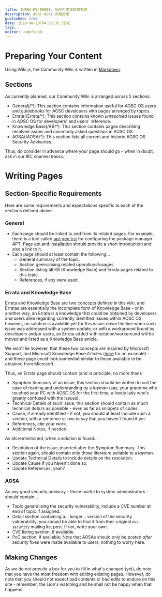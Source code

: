 ```yaml
---
title: INFRA-KB-00001: 如何为本维基做贡献
description: AOSC Wiki 贡献指南
published: true
date: 2020-08-23T04:26:35.318Z
tags: 
editor: undefined
---
```


# Preparing Your Content

Using Wiki.js, the Community Wiki is written in [Markdown](https://github.com/adam-p/markdown-here/wiki/Markdown-Cheatsheet).

## Sections

As currently planned, our Community Wiki is arranged across 5 sections:

- General(/\*): This section contains information useful for AOSC OS users and guidebooks for AOSC developers with pages arranged by topics.
- Errata(/Errata/\*): This section contains known *unresolved* issues found in AOSC OS for developers' and users' reference.
- Knowledge Base(/KB/\*): This section contains pages describing resolved issues and commonly asked questions in AOSC OS.
- AOSA(/AOSA/\*): This section lists all current and historic AOSC OS Security Advisories.

Thus, do consider in advance where your page should go - when in doubt, ask in our IRC channel #aosc.

# Writing Pages

## Section-Specific Requirements

Here are some requirements and expectations specific to each of the sections defined above.

### General

- Each page should be linked to and from its related pages. For example, there is a tool called [apt-gen-list](/apt-gen-list) for configuring the package manager APT. Page [apt](/apt) and [installation](/installation-amd64) should provide a short introduction and also a link to it.
- Each page should at least contain the following...
	- General summary of the topic.
	- Section generalising related operations/usages.
	- Section listing all KB (Knowledge Base) and Errata pages related to this topic.
	- References, if any were used.

### Errata and Knowledge Base

Errata and Knowledge Base are two concepts defined in this wiki, and Erratas are essentially the incomplete form of Knowledge Base - or in another way, an Errata is a knowledge that could be obtained by developers and users alike regarding currently identified issues within AOSC OS, however, no solution is available yet for this issue; down the line when such issue was addressed with a system update, or with a workaround found by developers and/or users, an Errata added with solution/workaround will be moved and listed as a Knowledge Base article.

We won't lie however, that these two concepts are inspired by Microsoft Support, and Microsoft Knowledge Base Articles ([here](https://support.microsoft.com/en-us/help/927295) for an example) - and these page could look somewhat similar to those available to be obtained from Microsoft.

Thus, an Errata page should contain (and in principle, no more than):

- Symptom Summary of an issue, this section should be written to suit the ease of reading and understanding by a *layman* (say, your grandma who touched your PC with AOSC OS for the first time, a lovely lady who's greatly confused with the issues).
- Technical Details of such issue, this section should contain as much technical details as possible - even as far as snippets of codes.
- Cause, if already identified - if not, you should at least include such a section, with a sentence or two to say that you haven't found it yet.
- References, cite your work.
- Additional Notes, if needed.

As aforementioned, when a solution is found...

- Resolution of the issue, inserted after the Symptom Summary. This section again, should contain only those literature suitable to a *layman*.
- Update Technical Details to include details on the resolution.
- Update Cause if you haven't done so.
- Update References, yeah?

### AOSA

As any good security advisory - those useful to system administrators - should contain...

- Topic generalising the security vulnerability, include a CVE number at end of topic if assigned.
- Detail section containing a... longer... version of the security vulnerability, you should be able to find it from their original `oss-security` mailing list post. If not, write your own.
- CVE listing section, if available.
- PoC section, if available. Note that AOSAs should only be posted *after* security fixes were made available to users, nothing to worry here.

## Making Changes

As we do not provide a box for you to fill in what's changed (yet), do note that you have the most freedom with editing existing pages. However, do note that you should not expect bad contents or bad edits to endure on this site - remember, the Lion's watching and he shall not be happy when that happens.
